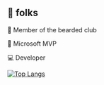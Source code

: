 ## 👋 folks

🧔 Member of the bearded club

🥇 Microsoft MVP

💻 Developer

[![Top Langs](https://github-readme-stats.vercel.app/api/top-langs/?username=wsmelton&hide=javascript,html&exclude_repo=github-readme-stats,wsmelton.github.io&show_icons=true&count_private=true&layout=compact)](https://github.com/anuraghazra/github-readme-stats)
